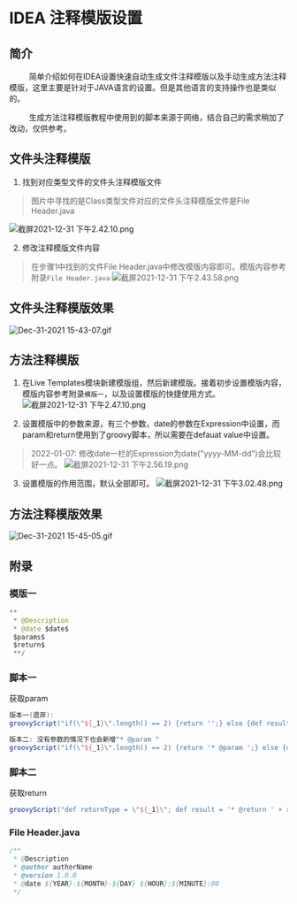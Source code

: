 # IDEA 注释模版设置

## 简介
$\qquad$ 简单介绍如何在IDEA设置快速自动生成文件注释模版以及手动生成方法注释模版，这里主要是针对于JAVA语言的设置。但是其他语言的支持操作也是类似的。

$\qquad$ 生成方法注释模版教程中使用到的脚本来源于网络，结合自己的需求稍加了改动，仅供参考。

## 文件头注释模版
1. 找到对应类型文件的文件头注释模版文件
> 图片中寻找的是Class类型文件对应的文件头注释模版文件是File Header.java

![截屏2021-12-31 下午2.42.10.png](https://p1-juejin.byteimg.com/tos-cn-i-k3u1fbpfcp/caab2cd0f32a42daa11b15102008ed88~tplv-k3u1fbpfcp-watermark.image?)

2. 修改注释模版文件内容
> 在步骤1中找到的文件File Header.java中修改模版内容即可。模版内容参考附录`File Header.java`
![截屏2021-12-31 下午2.43.58.png](https://p1-juejin.byteimg.com/tos-cn-i-k3u1fbpfcp/d3c01d3d4f774b77b5170ad811942bc3~tplv-k3u1fbpfcp-watermark.image?)
## 文件头注释模版效果
![Dec-31-2021 15-43-07.gif](https://p6-juejin.byteimg.com/tos-cn-i-k3u1fbpfcp/3662c583b8af4b0c931af9076d8426e9~tplv-k3u1fbpfcp-watermark.image?)

## 方法注释模版
1. 在Live Templates模块新建模版组，然后新建模版。接着初步设置模版内容，模版内容参考附录`模版一`，以及设置模版的快捷使用方式。
![截屏2021-12-31 下午2.47.10.png](https://p1-juejin.byteimg.com/tos-cn-i-k3u1fbpfcp/ff3647ebcc2740bd9f18467daf0c67f1~tplv-k3u1fbpfcp-watermark.image?)

2. 设置模版中的参数来源，有三个参数，date的参数在Expression中设置，而param和return使用到了groovy脚本，所以需要在defauat value中设置。
> 2022-01-07: 修改date一栏的Expression为date("yyyy-MM-dd")会比较好一点。
![截屏2021-12-31 下午2.56.19.png](https://p3-juejin.byteimg.com/tos-cn-i-k3u1fbpfcp/3e7fac5856474d85a0bc59f0082114c2~tplv-k3u1fbpfcp-watermark.image?)

3. 设置模版的作用范围，默认全部即可。
![截屏2021-12-31 下午3.02.48.png](https://p3-juejin.byteimg.com/tos-cn-i-k3u1fbpfcp/377255c078144abe81659218d547ca9a~tplv-k3u1fbpfcp-watermark.image?)
## 方法注释模版效果
![Dec-31-2021 15-45-05.gif](https://p3-juejin.byteimg.com/tos-cn-i-k3u1fbpfcp/549f2d3d663f493cb2c3b2c59dd396e0~tplv-k3u1fbpfcp-watermark.image?)

## 附录
### 模版一
```java
**
 * @Description
 * @date $date$
 $params$
 $return$
 **/
```

### 脚本一
获取param
```groovy
版本一(遗弃):
groovyScript("if(\"${_1}\".length() == 2) {return '';} else {def result=''; def params=\"${_1}\".replaceAll('[\\\\[|\\\\]|\\\\s]', '').split(',').toList();for(i = 0; i < params.size(); i++) {if(i==0){result+='* @param ' + params[i]}else{result+='\\n' + ' * @param ' + params[i]}}; return result;}", methodParameters()); 

版本二: 没有参数的情况下也会新增"* @param "
groovyScript("if(\"${_1}\".length() == 2) {return '* @param ';} else {def result=''; def params=\"${_1}\".replaceAll('[\\\\[|\\\\]|\\\\s]', '').split(',').toList();for(i = 0; i < params.size(); i++) {if(i==0){result+='* @param ' + params[i]}else{result+='\\n' + ' * @param ' + params[i]}}; return result;}", methodParameters()); 
```
### 脚本二
获取return
```groovy
groovyScript("def returnType = \"${_1}\"; def result = '* @return ' + returnType; return result;", methodReturnType()); 
```
### File Header.java
```java
/**
 * @Description 
 * @author authorName
 * @version 1.0.0
 * @date ${YEAR}-${MONTH}-${DAY} ${HOUR}:${MINUTE}:00
 */
```

